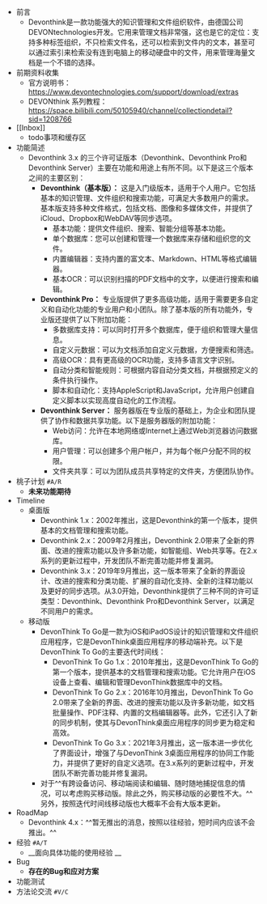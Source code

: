 - 前言
    - Devonthink是一款功能强大的知识管理和文件组织软件，由德国公司DEVONtechnologies开发。它用来管理文档非常强，这也是它的定位：支持多种标签组织，不只检索文件名，还可以检索到文件内的文本，甚至可以通过索引来检索没有连到电脑上的移动硬盘中的文件，用来管理海量文档是一个不错的选择。
- 前期资料收集
    - 官方说明书：https://www.devontechnologies.com/support/download/extras
    - DEVONthink 系列教程：https://space.bilibili.com/50105940/channel/collectiondetail?sid=1208766
- [[Inbox]]
    - todo事项和缓存区
- 功能简述
    - Devonthink 3.x 的三个许可证版本（Devonthink、Devonthink Pro和Devonthink Server）主要在功能和用途上有所不同。以下是这三个版本之间的主要区别：
        - **Devonthink（基本版）：** 这是入门级版本，适用于个人用户。它包括基本的知识管理、文件组织和搜索功能，可满足大多数用户的需求。基本版支持多种文件格式，包括文档、图像和多媒体文件，并提供了iCloud、Dropbox和WebDAV等同步选项。
            - 基本功能：提供文件组织、搜索、智能分组等基本功能。
            - 单个数据库：您可以创建和管理一个数据库来存储和组织您的文件。
            - 内置编辑器：支持内置的富文本、Markdown、HTML等格式编辑器。
            - 基本OCR：可以识别扫描的PDF文档中的文字，以便进行搜索和编辑。
        - **Devonthink Pro：** 专业版提供了更多高级功能，适用于需要更多自定义和自动化功能的专业用户和小团队。除了基本版的所有功能外，专业版还提供了以下附加功能：
            - 多数据库支持：可以同时打开多个数据库，便于组织和管理大量信息。
            - 自定义元数据：可以为文档添加自定义元数据，方便搜索和筛选。
            - 高级OCR：具有更高级的OCR功能，支持多语言文字识别。
            - 自动分类和智能规则：可根据内容自动分类文档，并根据预定义的条件执行操作。
            - 脚本和自动化：支持AppleScript和JavaScript，允许用户创建自定义脚本以实现高度自动化的工作流程。
        - **Devonthink Server：** 服务器版在专业版的基础上，为企业和团队提供了协作和数据共享功能。以下是服务器版的附加功能：
            - Web访问：允许在本地网络或Internet上通过Web浏览器访问数据库。
            - 用户管理：可以创建多个用户帐户，并为每个帐户分配不同的权限。
            - 文件夹共享：可以为团队成员共享特定的文件夹，方便团队协作。
- 桃子计划 `#A/R`
    - __未来功能期待__
- Timeline
    - 桌面版
        - Devonthink 1.x：2002年推出，这是Devonthink的第一个版本，提供基本的文档管理和搜索功能。
        - Devonthink 2.x：2009年2月推出，Devonthink 2.0带来了全新的界面、改进的搜索功能以及许多新功能，如智能组、Web共享等。在2.x系列的更新过程中，开发团队不断完善功能并修复漏洞。
        - Devonthink 3.x：2019年9月推出，这一版本带来了全新的界面设计、改进的搜索和分类功能、扩展的自动化支持、全新的注释功能以及更好的同步选项。从3.0开始，Devonthink提供了三种不同的许可证类型：Devonthink、Devonthink Pro和Devonthink Server，以满足不同用户的需求。
    - 移动版
        - DevonThink To Go是一款为iOS和iPadOS设计的知识管理和文件组织应用程序，它是DevonThink桌面应用程序的移动端补充。以下是DevonThink To Go的主要迭代时间线：
            - DevonThink To Go 1.x：2010年推出，这是DevonThink To Go的第一个版本，提供基本的文档管理和搜索功能。它允许用户在iOS设备上查看、编辑和管理DevonThink数据库中的文档。
            - DevonThink To Go 2.x：2016年10月推出，DevonThink To Go 2.0带来了全新的界面、改进的搜索功能以及许多新功能，如文档批量操作、PDF注释、内置的文档编辑器等。此外，它还引入了新的同步机制，使其与DevonThink桌面应用程序的同步更为稳定和高效。
            - DevonThink To Go 3.x：2021年3月推出，这一版本进一步优化了界面设计，增强了与DevonThink 3桌面应用程序的协同工作能力，并提供了更好的自定义选项。在3.x系列的更新过程中，开发团队不断完善功能并修复漏洞。
        - 对于^^有跨设备访问、移动端阅读和编辑、随时随地捕捉信息的情况，可以考虑购买移动版。除此之外，购买移动版的必要性不大。^^另外，按照迭代时间线移动版也大概率不会有大版本更新。
- RoadMap
    - Devonthink 4.x：^^暂无推出的消息，按照以往经验，短时间内应该不会推出。^^
- 经验 `#A/T`
    - __面向具体功能的使用经验 __
- Bug
    - __存在的Bug和应对方案__
- 功能测试
- 方法论交流 `#V/C`
